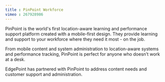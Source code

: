 ```yaml
---
title : PinPoint Workforce
vimeo : 267928986
---
```

PinPoint is the world's first location-aware learning and performance support platform created with a mobile-first design. They provide learning and support to your workforce where they need it most - on the job.

From mobile content and system administration to location-aware systems and performance tracking, PinPoint is perfect for anyone who doesn’t work at a desk.

EdgePoint has partnered with PinPoint to address content needs and customer support and administration.
